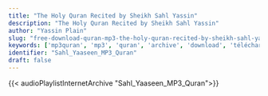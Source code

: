 ```yaml
---
title: "The Holy Quran Recited by Sheikh Sahl Yassin"
description: "The Holy Quran Recited by Sheikh Sahl Yassin"
author: "Yassin Plain"
slug: "free-download-quran-mp3-the-holy-quran-recited-by-sheikh-sahl-yassin"
keywords: ['mp3quran', 'mp3', 'quran', 'archive', 'download', 'télécharger', 'coran', 'islam', 'Sahl', 'Yaaseen', 'yaseen', 'yassine', 'yasine', 'yaseen', 'سهل', 'ياسين', 'قرآن', 'مصحف', 'مرتل', 'مجود', 'القرآن', 'الكريم', 'المصحف', 'المرتل', 'المجود', 'إسلام', 'تحميل']
identifier: "Sahl_Yaaseen_MP3_Quran"
draft: false
---
```


{{< audioPlaylistInternetArchive "Sahl_Yaaseen_MP3_Quran">}}
